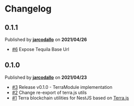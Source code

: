 # Changelog

## 0.1.1
Published by **[jarcodallo](https://github.com/jarcodallo)** on **2021/04/26**
- [#6](https://github.com/jarcodallo/nestjs-terra/pull/6) Expose Tequila Base Url

## 0.1.0
Published by **[jarcodallo](https://github.com/jarcodallo)** on **2021/04/23**
- [#3](https://github.com/jarcodallo/nestjs-terra/pull/3) Release v0.1.0 - TerraModule implementation
- [#2](https://github.com/jarcodallo/nestjs-terra/pull/2) Change re-export of terra.js utils
- [#1](https://github.com/jarcodallo/nestjs-terra/pull/1) Terra blockchain utilities for NestJS based on [Terra.js](https://github.com/terra-project/terra.js)
